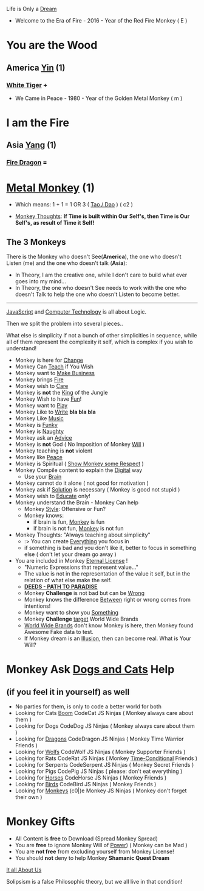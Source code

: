 Life is Only a [Dream](https://art.odicforcesounds.com/pages/Data/Audio/Galactic_Signature/tracks/04_It_Was_Only_a_Dream/index.html)

- Welcome to the Era of Fire - 2016 - Year of the Red Fire Monkey ( E )

# You are the Wood

## America [Yin](https://art.odicforcesounds.com/pages/Data/Audio/Dao_Touch/tracks/01_Ring_of_Fire_Yin/index.html) (1)

### [White Tiger](./letters/Tiger_America.md) **+**

- We Came in Peace - 1980 - Year of the Golden Metal Monkey ( m )

# I am the Fire

## Asia [Yang](https://art.odicforcesounds.com/pages/Data/Audio/Dao_Touch/tracks//02_Ring_of_Fire_Yang/index.html) (1)

### [Fire Dragon](./letters/Dragon_Asia.md) **=**

# [Metal Monkey](https://art.odicforcesounds.com/pages/Data/Audio/Shamanic_Quest_Dream/tracks/09_Wood_Fire/index.html) (1)

- Which means: 1 + 1 = 1 OR 3 ( [Tao / Dao](https://art.odicforcesounds.com/pages/YinYang/Dao/index.html) ) ( c2 )

- [Monkey Thoughts](./textos/README.md): **If Time is built within Our Self's, then Time is Our Self's, as result of Time it Self!**

## The 3 Monkeys

There is the Monkey who doesn't See(<b>America</b>), the one who doesn't Listen (me) and the one who doesn't talk (<b>Asia</b>):

- In Theory, I am the creative one, while I don't care to build what ever goes into my mind...
- In Theory, the one who doesn't See needs to work with the one who doesn't Talk to help the one who doesn't Listen to become better.

---

[JavaScript](https://art.odicforcesounds.com/pages/Data/Audio/Spiritual_Algorithmic/tracks/04_Into_the_World_of_JavaScript/index.html) and [Computer Technology](https://art.odicforcesounds.com/pages/Data/Audio/Noise_Frequency/tracks/11_Just_a_Technical_Skill_Set/index.html) is all about Logic.

Then we split the problem into several pieces..

What else is simplicity if not a bunch of other simplicities in sequence, while all of them represent the complexity it self, which is complex if you wish to understand!

- Monkey is here for [Change](https://art.odicforcesounds.com/pages/Data/Audio/Galactic_Signature/tracks/02_We_Are_Here_for_Change/index.html)
- Monkey Can [Teach](https://art.odicforcesounds.com/pages/Data/Audio/Shamanic_Quest_Dream/tracks/11_Crafting_new_Generations/index.html) if You Wish
- Monkey want to [Make Business](https://art.odicforcesounds.com/pages/Data/Audio/Shamanic_Quest_Dream/tracks/04_Lets_make_Business/index.html)
- Monkey brings [Fire](https://art.odicforcesounds.com/pages/Data/Audio/Shamanic_Quest_Dream/tracks/02_We_Bring_Fire/index.html)
- Monkey wish to [Care](https://art.odicforcesounds.com/pages/Data/Audio/The_Unpredictable_Change/tracks/06_Care_us_and_we_will_care_you/index.html)
- Monkey is **not** the [King](https://art.odicforcesounds.com/pages/OscarFM/index.html) of the Jungle
- Monkey Wish to have [Fun](https://art.odicforcesounds.com/pages/Data/Audio/The_Long_Road/tracks/04_Dont_Take_us_Seriously/index.html)!
- Monkey want to [Play](https://art.odicforcesounds.com/pages/Data/Audio/Signals_of_Time/tracks/06_Well_Played/index.html)
- Monkey Like to [Write](./MANIFEST.md) **bla bla bla**
- Monkey Like [Music](https://art.odicforcesounds.com/pages/Data/Audio/Shamanic_Quest_Dream/tracks/22_Do_Music/index.html)
- Monkey is [Funky](https://art.odicforcesounds.com/pages/Data/Audio/Only_Tributes/tracks/14_Funky/index.html)
- Monkey is [Naughty](https://art.odicforcesounds.com/pages/Data/Audio/Only_Tributes/tracks/03_Bruce_Lee/index.html)
- Monkey ask an [Advice](https://art.odicforcesounds.com/pages/Data/Audio/Galactic_Signature/tracks/05_Ask_an_Advice/index.html)
- Monkey is **not** God ( No Imposition of Monkey [Will]() )
- Monkey teaching is **not** violent
- Monkey like [Peace](https://art.odicforcesounds.com/pages/Data/Audio/Emotional_Signals/tracks/01_We_Came_in_Peace/index.html)
- Monkey is Spiritual ( [Show Monkey some Respect](https://art.odicforcesounds.com/pages/Data/Audio/Eternal_Delay/tracks/04_Show_us_some_Respect_Warning/index.html) )
- Monkey Compile content to explain the [Digital](https://art.odicforcesounds.com/pages/Data/Audio/Path_Of_Shields/tracks/14_Digital_Perspective/index.html) way
  - Use your [Brain](https://art.odicforcesounds.com/pages/Data/Audio/Shamanic_Quest_Dream/tracks/18_Brain_Chilout/index.html)
- Monkey cannot do it alone ( not good for motivation )
- Monkey ask if [Solution](./World-Cleaner.md) is necessary ( Monkey is good not stupid )
- Monkey wish to [Educate](https://art.odicforcesounds.com/pages/Data/Audio/Signals_of_Time/tracks/08_Genius_Monkey_Style/index.html) only!
- Monkey understand the Brain - Monkey Can help
  - Monkey [Style](https://art.odicforcesounds.com/pages/Data/Audio/Shamanic_Quest_Dream/tracks/29_Style/index.html): Offensive or Fun?
  - Monkey knows:
    - if brain is fun, [Monkey](https://art.odicforcesounds.com/pages/Data/Audio/Shamanic_Quest_Dream/tracks/12_Set_us_Free/index.html) is fun
    - if brain is not fun, [Monkey](https://art.odicforcesounds.com/pages/Data/Audio/Path_Of_Shields/tracks/05_Fire_Eyes_Metal_Soul/index.html) is not fun
- Monkey Thoughts: "Always teaching about simplicity"
  - :> You can create [Everything](https://art.odicforcesounds.com/pages/Data/Audio/Shamanic_Quest_Dream/tracks/27_Absolute/index.html) you focus in
  - if something is bad and you don't like it, better to focus in something else ( don't let your dream go away )
- You are included in Monkey [Eternal License](https://art.odicforcesounds.com/pages/License/index.html) !
  - "Numeric Expressions that represent value..."
  - The value is not in the representation of the value it self, but in the relation of what else make the self.
  - **[DEEDS - PATH TO PARADISE](https://art.odicforcesounds.com/pages/Data/Audio/Shamanic_Quest_Dream/tracks/13_Deeds_Path_to_Paradise/index.html)**
  - Monkey **Challenge** is not bad but can be [Wrong](https://art.odicforcesounds.com/pages/Data/Audio/Noise_Frequency/tracks/04_Not_Bad_Wrong/index.html)
  - Monkey knows the difference [Between](https://art.odicforcesounds.com/pages/Data/Audio/Noise_Frequency/tracks/02_Between_Us_Image_and_Sound/index.html) right or wrong comes from intentions!
  - Monkey want to show you [Something](https://art.odicforcesounds.com/pages/Data/Audio/The_Unpredictable_Change/tracks/03_Show_You_Something/index.html)
  - Monkey **Challenge** [target](https://art.odicforcesounds.com/pages/Data/Audio/Only_Tributes/tracks/08_V_Euclidean_Space/index.html) World Wide Brands
  - [World Wide Brands](https://art.odicforcesounds.com/pages/Data/Audio/The_Unpredictable_Change/tracks/08_Mission_World_wide_Target/index.html) don't know Monkey is here, then Monkey found Awesome Fake data to test. 
  - If Monkey dream is an [Illusion](https://art.odicforcesounds.com/pages/Data/Audio/Path_Of_Shields/tracks/10_Myth_illusion_Memories/index.html), then can become real. What is Your Will?

# Monkey Ask [Dogs and Cats](https://art.odicforcesounds.com/pages/Data/Audio/Only_Tributes/tracks/01_Dogs_Like_to_Dance/index.html) Help

## (if you feel it in yourself) as well

- No parties for them, is only to code a better world for both
- Looking for Cats [Boom](https://art.odicforcesounds.com/pages/YinYang/BoomCat/index.html) CodeCat JS Ninjas ( Monkey always care about them )
- Looking for Dogs CodeDog JS Ninjas ( Monkey always care about them )
- Looking for [Dragons](https://art.odicforcesounds.com/pages/Data/Audio/Path_Of_Shields/tracks/25_The_Dragon/) CodeDragon JS Ninjas ( Monkey Time Warrior Friends )
- Looking for [Wolfs](https://art.odicforcesounds.com/pages/Data/Audio/Shamanic_Quest_Dream/tracks/03_Walking_with_the_River/index.html) CodeWolf JS Ninjas ( Monkey Supporter Friends )
- Looking for Rats CodeRat JS Ninjas ( Monkey [Time-Conditional](https://art.odicforcesounds.com/pages/YinYang/YY/index.html) Friends )
- Looking for Serpents CodeSerpent JS Ninjas ( Monkey Secret Friends )
- Looking for Pigs CodePig JS Ninjas ( please: don't eat everything )
- Looking for [Horses](https://art.odicforcesounds.com/pages/Data/Audio/Visions_of_Thor/tracks/02_Water_Horses_Woman_Freedom/index.html) CodeHorse JS Ninjas ( Monkey Friends )
- Looking for [Birds](https://art.odicforcesounds.com/pages/Data/Audio/Dao_Expression/tracks/09_Birds_of_Fire/index.html) CodeBird JS Ninjas ( Monkey Friends )
- Looking for [Monkeys](https://art.odicforcesounds.com/pages/Data/Audio/Dao_Expression/tracks/06_Eyes_On_You/index.html) (c0|)e Monkey JS Ninjas ( Monkey don't forget their own )

# Monkey Gifts

- All Content is **free** to Download (Spread Monkey Spread)
- You are **free** to ignore Monkey Will of [Power](https://art.odicforcesounds.com/pages/Data/Audio/Path_Of_Shields/tracks/04_Money_is_no_Power/index.html)) ( Monkey can be Mad )
- You are **not free** from excluding yourself from Monkey License!
- You should **not** deny to help Monkey **Shamanic Quest Dream**

[It all About Us](https://art.odicforcesounds.com/pages/Data/Audio/Shamanic_Quest_Dream/tracks/08_Its_all_about_us/index.html)

Solipsism is a false Philosophic theory, but we all live in that condition!
